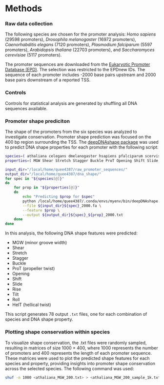 # Methods
### Raw data collection
The following species are chosen for the promoter analysis: *Homo sapiens* (29598 promoters), *Drosophila melanogaster* (16972 promoters), *Caenorhabditis elegans* (7120 promoters), *Plasmodium 
falciparum* (5597 promoters), *Arabidopsis thaliana* (22703 promoters), and *Saccharomyces cerevisiae* (5117 promoters).

The promoter sequences are downloaded from the [Eukaryotic Promoter 
Database (EPD)](https://epd.expasy.org/epd/). The selection was restricted 
to the EPDnew IDs. The sequence of each promoter includes -2000 base pairs 
upstream and 2000 base pairs downstream of a reported TSS. 

### Controls
Controls for statistical analysis are generated by shuffling all DNA sequences available.

### Promoter shape prediciton
The shape of the promoters from the six species was analyzed to investigate conservation. Promoter shape prediction was focused on the 400 bp region surrounding the TSS. The  [deepDNAshape package](https://github.com/JinsenLi/deepDNAshape/blob/main/README.md) was used to predict DNA shape properties for each promoter with the following script:

``` bash
species=( athaliana celegans dmelanogaster hsapiens pfalciparum scervisiae )
properties=( MGW Shear Stretch Stagger Buckle ProT Opening Shift Slide Rise Tilt Roll HelT )

input_dir="/local/home/quee4387/raw_promoter_sequences/"
output_dir="/local/home/quee4387/dna_shape/"
for spec in "${species[@]}"
do
    for prop in "${properties[@]}"
    do
        echo "Predicting $prop for $spec"
        python /local/home/quee4387/.conda/envs/myenv/bin/deepDNAshape \
        --file ${input_dir}${spec}_2000.fa \
        --feature $prop \
        --output ${output_dir}${spec}_${prop}_2000.txt
    done
done
```
In this analysis, the following DNA shape features were predicted:
- MGW (minor groove width)
- Shear
- Stretch
- Stagger
- Buckle
- ProT (propeller twist)
- Opening
- Shift
- Slide
- Rise
- Tilt
- Roll
- HelT (hellical twist)

This script generates 78 output `.txt` files, one for each combination of species and DNA shape property.

### Plotting shape conservation within species
To visualize shape conservation, the .txt files were randomly sampled, resulting in matrices of size 1000 × 400, where 1000 represents the number of promoters and 400 represents the length of each promoter sequence. These matrices were used to plot the predicted shape features for each species and property, providing insights into promoter shape conservation across the selected species.
The following command was used: 

``` bash 
shuf -n 1000 <athaliana_MGW_200.txt> > <athaliana_MGW_200_sample_1k.txt>
```



